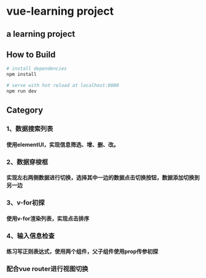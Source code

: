 # vue-learning project

## a learning project

## How to Build

``` bash
# install dependencies
npm install

# serve with hot reload at localhost:8080
npm run dev

```

## Category
### 1、数据搜索列表
#### 使用elementUI，实现信息筛选、增、删、改。
### 2、数据穿梭框
#### 实现左右两侧数据进行切换，选择其中一边的数据点击切换按钮，数据添加切换到另一边
### 3、v-for初探
#### 使用v-for渲染列表，实现点击排序
### 4、输入信息检查
#### 练习写正则表达式，使用两个组件，父子组件使用prop传参初探

### 配合vue router进行视图切换
